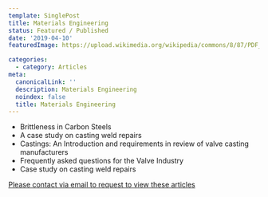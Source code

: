 ```yaml
---
template: SinglePost
title: Materials Engineering
status: Featured / Published
date: '2019-04-10'
featuredImage: https://upload.wikimedia.org/wikipedia/commons/8/87/PDF_file_icon.svg

categories:
  - category: Articles
meta:
  canonicalLink: ''
  description: Materials Engineering
  noindex: false
  title: Materials Engineering
---
```

- Brittleness in Carbon Steels
- A case study on casting weld repairs
- Castings: An Introduction and requirements in review of valve casting manufacturers
- Frequently asked questions for the Valve Industry
- Case study on casting weld repairs

[Please contact via email to request to view these articles](https://gapvinc.com/contact)



